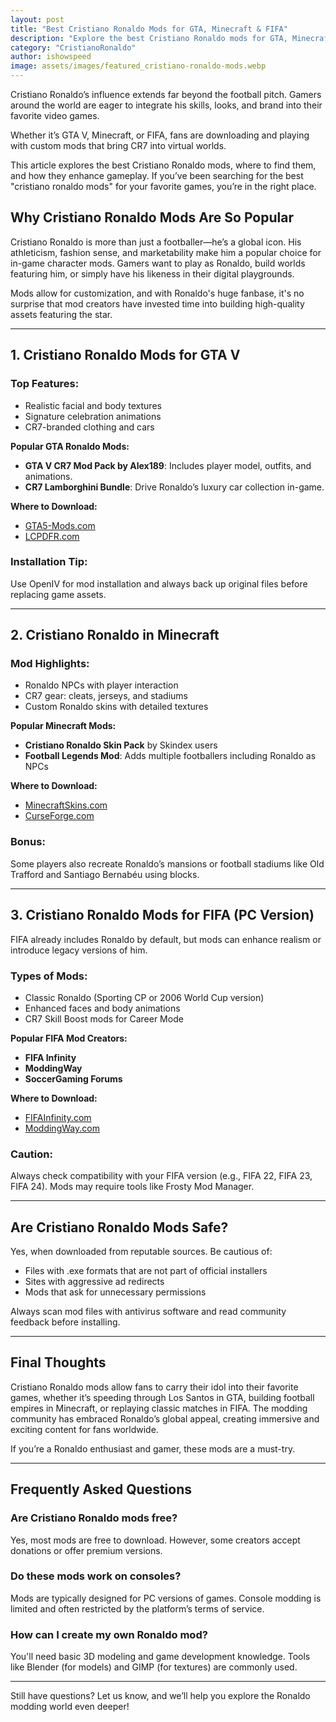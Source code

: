 ```yaml
---
layout: post
title: "Best Cristiano Ronaldo Mods for GTA, Minecraft & FIFA"
description: "Explore the best Cristiano Ronaldo mods for GTA, Minecraft, and FIFA. Download top-rated custom mods to enhance your gaming experience."
category: "CristianoRonaldo"
author: ishowspeed
image: assets/images/featured_cristiano-ronaldo-mods.webp
---
```


Cristiano Ronaldo’s influence extends far beyond the football pitch. Gamers around the world are eager to integrate his skills, looks, and brand into their favorite video games. 

Whether it’s GTA V, Minecraft, or FIFA, fans are downloading and playing with custom mods that bring CR7 into virtual worlds. 

This article explores the best Cristiano Ronaldo mods, where to find them, and how they enhance gameplay. If you’ve been searching for the best "cristiano ronaldo mods" for your favorite games, you’re in the right place.

## Why Cristiano Ronaldo Mods Are So Popular

Cristiano Ronaldo is more than just a footballer—he’s a global icon. His athleticism, fashion sense, and marketability make him a popular choice for in-game character mods. Gamers want to play as Ronaldo, build worlds featuring him, or simply have his likeness in their digital playgrounds.

Mods allow for customization, and with Ronaldo's huge fanbase, it's no surprise that mod creators have invested time into building high-quality assets featuring the star.

---

## 1. Cristiano Ronaldo Mods for GTA V

<ins class="adsbygoogle"
     style="display:block"
     data-ad-client="ca-pub-2784742237479601"
     data-ad-slot="3760872290"
     data-ad-format="auto"
     data-full-width-responsive="true"></ins>
<script>
     (adsbygoogle = window.adsbygoogle || []).push({});
</script>


### Top Features:

* Realistic facial and body textures
* Signature celebration animations
* CR7-branded clothing and cars

**Popular GTA Ronaldo Mods:**

* **GTA V CR7 Mod Pack by Alex189**: Includes player model, outfits, and animations.
* **CR7 Lamborghini Bundle**: Drive Ronaldo’s luxury car collection in-game.

**Where to Download:**

* [GTA5-Mods.com](https://www.gta5-mods.com/)
* [LCPDFR.com](https://www.lcpdfr.com/)

### Installation Tip:

Use OpenIV for mod installation and always back up original files before replacing game assets.

---

## 2. Cristiano Ronaldo in Minecraft

### Mod Highlights:

* Ronaldo NPCs with player interaction
* CR7 gear: cleats, jerseys, and stadiums
* Custom Ronaldo skins with detailed textures

**Popular Minecraft Mods:**

* **Cristiano Ronaldo Skin Pack** by Skindex users
* **Football Legends Mod**: Adds multiple footballers including Ronaldo as NPCs

**Where to Download:**

* [MinecraftSkins.com](https://www.minecraftskins.com/)
* [CurseForge.com](https://www.curseforge.com/)

### Bonus:

Some players also recreate Ronaldo’s mansions or football stadiums like Old Trafford and Santiago Bernabéu using blocks.

---

## 3. Cristiano Ronaldo Mods for FIFA (PC Version)

<ins class="adsbygoogle"
     style="display:block"
     data-ad-client="ca-pub-2784742237479601"
     data-ad-slot="3760872290"
     data-ad-format="auto"
     data-full-width-responsive="true"></ins>
<script>
     (adsbygoogle = window.adsbygoogle || []).push({});
</script>


FIFA already includes Ronaldo by default, but mods can enhance realism or introduce legacy versions of him.

### Types of Mods:

* Classic Ronaldo (Sporting CP or 2006 World Cup version)
* Enhanced faces and body animations
* CR7 Skill Boost mods for Career Mode

**Popular FIFA Mod Creators:**

* **FIFA Infinity**
* **ModdingWay**
* **SoccerGaming Forums**

**Where to Download:**

* [FIFAInfinity.com](https://www.fifainfinity.com/)
* [ModdingWay.com](http://www.moddingway.com/)

### Caution:

Always check compatibility with your FIFA version (e.g., FIFA 22, FIFA 23, FIFA 24). Mods may require tools like Frosty Mod Manager.

---

## Are Cristiano Ronaldo Mods Safe?

Yes, when downloaded from reputable sources. Be cautious of:

* Files with .exe formats that are not part of official installers
* Sites with aggressive ad redirects
* Mods that ask for unnecessary permissions

Always scan mod files with antivirus software and read community feedback before installing.

---

## Final Thoughts

Cristiano Ronaldo mods allow fans to carry their idol into their favorite games, whether it’s speeding through Los Santos in GTA, building football empires in Minecraft, or replaying classic matches in FIFA. The modding community has embraced Ronaldo’s global appeal, creating immersive and exciting content for fans worldwide.

If you’re a Ronaldo enthusiast and gamer, these mods are a must-try.

---

## Frequently Asked Questions

<ins class="adsbygoogle"
     style="display:block"
     data-ad-client="ca-pub-2784742237479601"
     data-ad-slot="3760872290"
     data-ad-format="auto"
     data-full-width-responsive="true"></ins>
<script>
     (adsbygoogle = window.adsbygoogle || []).push({});
</script>


### Are Cristiano Ronaldo mods free?

Yes, most mods are free to download. However, some creators accept donations or offer premium versions.

### Do these mods work on consoles?

Mods are typically designed for PC versions of games. Console modding is limited and often restricted by the platform’s terms of service.

### How can I create my own Ronaldo mod?

You'll need basic 3D modeling and game development knowledge. Tools like Blender (for models) and GIMP (for textures) are commonly used.

---

Still have questions? Let us know, and we’ll help you explore the Ronaldo modding world even deeper!
